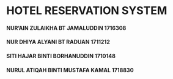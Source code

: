 # HOTEL RESERVATION SYSTEM

#### NUR’AIN ZULAIKHA BT JAMALUDDIN   1716308
#### NUR DHIYA ALYANI BT RADUAN       1711212
#### SITI HAJAR BINTI BORHANUDDIN     1710148
#### NURUL ATIQAH BINTI MUSTAFA KAMAL 1718830

